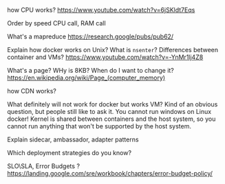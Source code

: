how CPU works?
https://www.youtube.com/watch?v=6jSKldt7Eqs

Order by speed CPU call, RAM call

What's a mapreduce https://research.google/pubs/pub62/

Explain how docker works on Unix? What is `nsenter`? Differences between container and VMs?
https://www.youtube.com/watch?v=-YnMr1lj4Z8


What's a page? WHy is 8KB? When do I want to change it?
https://en.wikipedia.org/wiki/Page_(computer_memory)

how CDN works?

What definitely will not work for docker but works VM?
Kind of an obvious question, but people still like to ask it. You cannot run windows on Linux docker! 
Kernel is shared between containers and the host system, so you cannot run anything that won't be supported 
by the host system.   

Explain sidecar, ambassador, adapter patterns

Which deployment strategies do you know?

SLO\SLA, Error Budgets ?
https://landing.google.com/sre/workbook/chapters/error-budget-policy/
